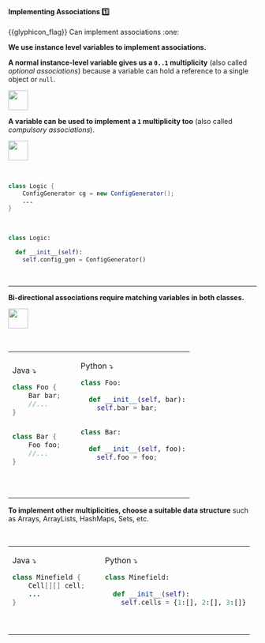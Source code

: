 <div id="title">

#### Implementing Associations :one:

</div>
<span id="outcomes">{{glyphicon_flag}} Can implement associations :one:</span>

<div id="body">

<p/>

**We use instance level variables to implement associations.** 

**A normal instance-level variable gives us a `0..1` multiplicity** (also called _optional associations_) because a variable can hold a reference to a single object or `null`.

<tip-box>

<img src="{{baseUrl}}/oopImplementation/associations/images/logicMinefield.png" height="40" />
<p/>

<include src="../../uml/classDiagrams/associations/navigability/logic-minefield.md" />

</tip-box>


**A variable can be used to implement a `1` multiplicity too** (also called _compulsory associations_).

<tip-box>

<img src="{{baseUrl}}/oopImplementation/associations/images/logicConfigGenerator.png" height="40" />
<p/>

<tabs> 
  <tab header="Java">

```java
class Logic {
    ConfigGenerator cg = new ConfigGenerator();
    ...
}
```
  </tab>
  <tab header="Python">

```python
class Logic:
  
  def __init__(self):
    self.config_gen = ConfigGenerator()
```
  </tab>
</tabs><hr>


</tip-box>

**Bi-directional associations require matching variables in both classes.**

<tip-box>

<img src="{{baseUrl}}/oopImplementation/associations/images/fooBar.png" height="40" />
<p/>

<table> 
<tr>
  <td>

Java :arrow_heading_down:
```java
class Foo {
    Bar bar;
    //...
}


class Bar {
    Foo foo;
    //...
}

```
  </td>
  <td valign="bottom">&nbsp;&nbsp;<br><br></td>
  <td valign="bottom">

Python :arrow_heading_down:
```python
class Foo:
  
  def __init__(self, bar):
    self.bar = bar;


class Bar:
  
  def __init__(self, foo):
    self.foo = foo;
    
```
  </td>
</tr>
</table>


</tip-box>

**To implement other multiplicities, choose a suitable data structure** such as Arrays, ArrayLists, HashMaps, Sets, etc.

<tip-box>
<table> 
<tr>
  <td>

Java :arrow_heading_down:
```java
class Minefield {
    Cell[][] cell;
    ...
}
```
  </td>
  <td valign="bottom">&nbsp;&nbsp;<br><br></td>
  <td valign="bottom">

Python :arrow_heading_down:
```python
class Minefield:
  
  def __init__(self):
    self.cells = {1:[], 2:[], 3:[]}
```
  </td>
</tr>
</table>


</tip-box>

</div>

<div id="extras">
 <include src="exercises.md"/>
</div>